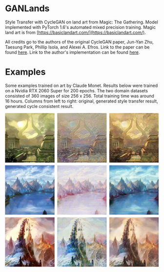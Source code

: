 # GANLands

Style Transfer with CycleGAN on land art from Magic: The Gathering. Model implemented with 
PyTorch 1.6's automated mixed precision training. Magic land art is from [https://basiclandart.com/](https://basiclandart.com/). 

All credits go to the authors of the original CycleGAN paper, Jun-Yan Zhu, Taesung Park, Phillip Isola, and Alexei A. Efros. Link to the paper can be found [here](https://arxiv.org/abs/1703.10593). Link to the author's implementation can be found [here](https://github.com/junyanz/pytorch-CycleGAN-and-pix2pix).

# Examples

Some examples trained on art by Claude Monet. Results below were trained on a Nvidia RTX 2060 Super for 200 epochs. The two domain datasets consisted of 360 images of size 256 x 256. Total training time was around 16 hours. Columns from left to right: original, generated style transfer result, generated cycle consistent result.

![](media/ganland_result.jpg)